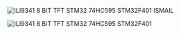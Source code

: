 

![ILI9341 8 BIT TFT STM32 74HC595 STM32F401 ISMAIL](https://github.com/offpic/ILI9341-8-BIT-TFT-STM32-74HC595-STM32F401/assets/31142397/f1491523-3415-469f-81ad-ea16d3122eb4)

![ILI9341 8 BIT TFT STM32 74HC595 STM32F401](https://github.com/offpic/ILI9341-8-BIT-TFT-STM32-74HC595-STM32F401/assets/31142397/44c1b021-b623-45c2-a6c6-6be9b7110b29)
